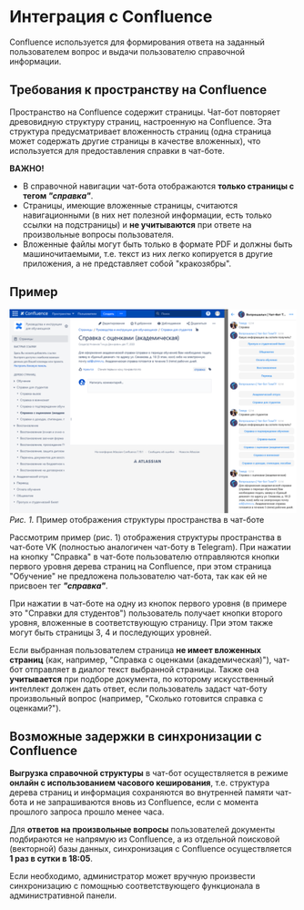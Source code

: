 # Интеграция с Confluence
Confluence используется для формирования ответа на заданный пользователем вопрос и выдачи пользователю справочной информации.

## Требования к пространству на Confluence
Пространство на Confluence содержит страницы. Чат-бот повторяет древовидную структуру страниц, настроенную на Confluence. Эта структура предусматривает вложенность страниц (одна страница может содержать другие страницы в качестве вложенных), что используется для предоставления справки в чат-боте.

**ВАЖНО!**
 * В справочной навигации чат-бота отображаются **только страницы с тегом *"справка"***.
 * Страницы, имеющие вложенные страницы, считаются навигационными (в них нет полезной информации, есть только ссылки на подстраницы) и **не учитываются** при ответе на произвольные вопросы пользователя.
 * Вложенные файлы могут быть только в формате PDF и должны быть машиночитаемыми, т.е. текст из них легко копируется в другие приложения, а не представляет собой "кракозябры".

## Пример

![Рис. 1. Пример отображения структуры пространства в чат-боте](images/confluence_chatbot.png)
*Рис. 1.* Пример отображения структуры пространства в чат-боте

Рассмотрим пример (рис. 1) отображения структуры пространства в чат-боте VK (полностью аналогичен чат-боту в Telegram). При нажатии на кнопку "Справка" в чат-боте пользователю отправляются кнопки первого уровня дерева страниц на Confluence, при этом страница "Обучение" не предложена пользователю чат-бота, так как ей не присвоен тег ***"справка"***.

При нажатии в чат-боте на одну из кнопок первого уровня (в примере это "Справки для студентов") пользователь получает кнопки второго уровня, вложенные в соответствующую страницу. При этом также могут быть страницы 3, 4 и последующих уровней.

Если выбранная пользователем страница **не имеет вложенных страниц** (как, например, "Справка с оценками (академическая)"), чат-бот отправляет в диалог текст выбранной страницы. Также она **учитывается** при подборе документа, по которому искусственный интеллект должен дать ответ, если пользователь задаст чат-боту произвольный вопрос (например, "Сколько готовится справка с оценками?").

## Возможные задержки в синхронизации с Confluence
**Выгрузка справочной структуры** в чат-бот осуществляется в режиме **онлайн с использованием часового кеширования**, т.е. структура дерева страниц и информация сохраняются во внутренней памяти чат-бота и не запрашиваются вновь из Confluence, если с момента прошлого запроса прошло менее часа.

Для **ответов на произвольные вопросы** пользователей документы подбираются не напрямую из Confluence, а из отдельной поисковой (векторной) базы данных, синхронизация с Confluence осуществляется **1 раз в сутки в 18:05**.

Если необходимо, администратор может вручную произвести синхронизацию с помощнью соответствующего функционала в административной панели.
